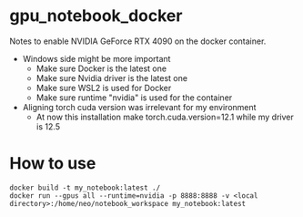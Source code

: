# gpu_notebook_docker

Notes to enable NVIDIA GeForce RTX 4090 on the docker container.
- Windows side might be more important
    - Make sure Docker is the latest one
    - Make sure Nvidia driver is the latest one
    - Make sure WSL2 is used for Docker
    - Make sure runtime "nvidia" is used for the container
- Aligning torch cuda version was irrelevant for my environment
    - At now this installation make torch.cuda.version=12.1 while my driver is 12.5



# How to use

```
docker build -t my_notebook:latest ./
docker run --gpus all --runtime=nvidia -p 8888:8888 -v <local directory>:/home/neo/notebook_workspace my_notebook:latest
```
